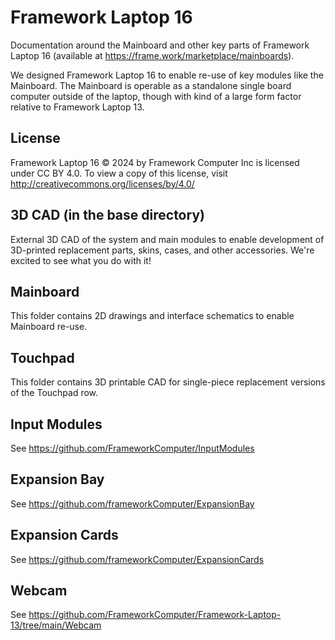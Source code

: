 # Framework Laptop 16
Documentation around the Mainboard and other key parts of Framework Laptop 16 
(available at https://frame.work/marketplace/mainboards).

We designed Framework Laptop 16 to enable re-use of key modules like the Mainboard.
The Mainboard is operable as a standalone single board computer outside of the laptop,
though with kind of a large form factor relative to Framework Laptop 13.

## License

Framework Laptop 16 © 2024 by Framework Computer Inc is licensed under CC BY 4.0.
To view a copy of this license, visit http://creativecommons.org/licenses/by/4.0/

## 3D CAD (in the base directory)

External 3D CAD of the system and main modules to enable development of 3D-printed replacement parts,
skins, cases, and other accessories.  We're excited to see what you do with it!

## Mainboard

This folder contains 2D drawings and interface schematics to enable Mainboard re-use.

## Touchpad

This folder contains 3D printable CAD for single-piece replacement versions of the Touchpad row.

## Input Modules

See https://github.com/FrameworkComputer/InputModules

## Expansion Bay

See https://github.com/frameworkComputer/ExpansionBay

## Expansion Cards

See https://github.com/frameworkComputer/ExpansionCards

## Webcam

See https://github.com/FrameworkComputer/Framework-Laptop-13/tree/main/Webcam
